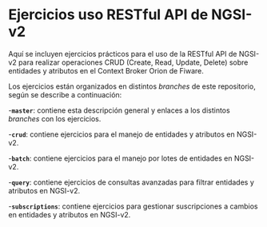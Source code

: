 # Ejercicios uso RESTful API de NGSI-v2
Aquí se incluyen ejercicios prácticos para el uso de la RESTful API de NGSI-v2 para realizar operaciones CRUD (Create, Read, Update, Delete) sobre entidades y atributos en el Context Broker Orion de Fiware. 

Los ejercicios están organizados en distintos _branches_ de este repositorio, según se describe a continuación:

-**`master`**: contiene esta descripción general y enlaces a los distintos _branches_ con los ejercicios.

-**`crud`**: contiene ejercicios para el manejo de entidades y atributos en NGSI-v2.

-**`batch`**: contiene ejercicios para el manejo por lotes de entidades en NGSI-v2.

-**`query`**: contiene ejercicios de consultas avanzadas para filtrar entidades y atributos en NGSI-v2.

-**`subscriptions`**: contiene ejercicios para gestionar suscripciones a cambios en entidades y atributos en NGSI-v2.